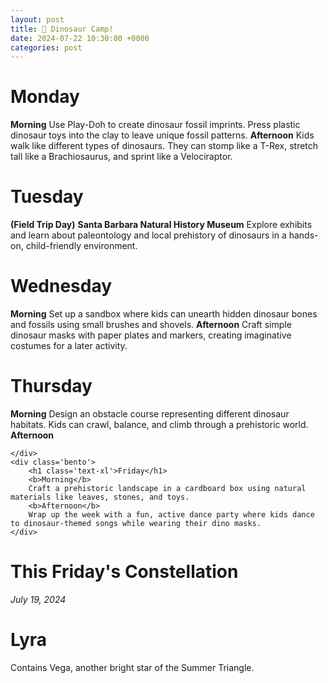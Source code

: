 ```yaml
---
layout: post
title: 🦖 Dinosaur Camp!
date: 2024-07-22 10:30:00 +0000
categories: post
---
```


<div class='grid lg:grid-cols-5 '>
    <div class='bento'>
        <h1 class='text-xl'>Monday</h1>
        <b>Morning</b> 
        Use Play-Doh to create dinosaur fossil imprints. Press plastic dinosaur toys into the clay to leave unique fossil patterns.
        <b>Afternoon</b> 
        Kids walk like different types of dinosaurs. They can stomp like a T-Rex, stretch tall like a Brachiosaurus, and sprint like a Velociraptor.
    </div>
    <div class='bento'>
        <h1 class='text-xl'>Tuesday</h1>
        <b>(Field Trip Day)</b>
        <b>Santa Barbara Natural History Museum</b> Explore exhibits and learn about paleontology and local prehistory of dinosaurs in a hands-on, child-friendly environment.
    </div>
    <div class='bento'>
        <h1 class='text-xl'>Wednesday</h1>
        <b>Morning</b> 
        Set up a sandbox where kids can unearth hidden dinosaur bones and fossils using small brushes and shovels.
        <b>Afternoon</b> 
        Craft simple dinosaur masks with paper plates and markers, creating imaginative costumes for a later activity.
    </div>
    <div class='bento'>
        <h1 class='text-xl'>Thursday</h1>
        <b>Morning</b> 
        Design an obstacle course representing different dinosaur habitats. Kids can crawl, balance, and climb through a prehistoric world.
        <b>Afternoon</b> 
        
    </div>
    <div class='bento'>
        <h1 class='text-xl'>Friday</h1>
        <b>Morning</b> 
        Craft a prehistoric landscape in a cardboard box using natural materials like leaves, stones, and toys.
        <b>Afternoon</b> 
        Wrap up the week with a fun, active dance party where kids dance to dinosaur-themed songs while wearing their dino masks.
    </div>
</div>


<div class='bento'>
<h1 class='text-xl '>This Friday's Constellation</h1>
<i>July 19, 2024</i>
<h1 class='text-4xl '>Lyra</h1>
Contains Vega, another bright star of the Summer Triangle.
</div>

